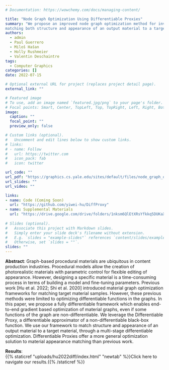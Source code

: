 ```yaml
---
# Documentation: https://wowchemy.com/docs/managing-content/

title: "Node Graph Optimization Using Differentiable Proxies"
summary: "We propose an improved node graph optimization method for inverse procedural material modeling which enables
matching both structure and appearance of an output material to a target material."
authors:
  - admin
  - Paul Guerrero
  - Miloš Hašan
  - Holly Rushmeier
  - Valentin Deschaintre
tags:
  - Computer Graphics
categories: []
date: 2022-07-15

# Optional external URL for project (replaces project detail page).
external_link: ""

# Featured image
# To use, add an image named `featured.jpg/png` to your page's folder.
# Focal points: Smart, Center, TopLeft, Top, TopRight, Left, Right, BottomLeft, Bottom, BottomRight.
image:
  caption: ""
  focal_point: ""
  preview_only: false

# Custom links (optional).
#   Uncomment and edit lines below to show custom links.
# links:
# - name: Follow
#   url: https://twitter.com
#   icon_pack: fab
#   icon: twitter

url_code: ""
url_pdf: "https://graphics.cs.yale.edu/sites/default/files/node_graph_optimization_using_differentiable_proxies.pdf"
url_slides: ""
url_video: ""

links:
- name: Code (Coming Soon)
  url: "https://github.com/yiwei-hu/DiffProxy"
- name: Supplemental Materials
  url: "https://drive.google.com/drive/folders/1nksm6QlEtXRsYfkkq5DUKaXhNcgHI7Yi?usp=sharing"
  
# Slides (optional).
#   Associate this project with Markdown slides.
#   Simply enter your slide deck's filename without extension.
#   E.g. `slides = "example-slides"` references `content/slides/example-slides.md`.
#   Otherwise, set `slides = ""`.
slides: ""
---
```


**Abstract**: Graph-based procedural materials are ubiquitous in content production industries. Procedural models allow the creation of photorealistic materials with parametric control for flexible editing of appearance. However, designing a specific material is a time-consuming process in terms of building a model and fine-tuning parameters. Previous work [Hu et al. 2022; Shi et al. 2020] introduced material graph optimization frameworks for matching target material samples. However, these previous methods were limited to optimizing differentiable functions in the graphs. In this paper, we propose a fully differentiable framework which enables end-to-end gradient based optimization of material graphs, even if some functions of the graph are non-differentiable. We leverage the Differentiable Proxy, a differentiable approximator of a non-differentiable black-box function. We use our framework to match structure and appearance of an output material to a target material, through a multi-stage differentiable optimization. Differentiable Proxies offer a more general optimization solution to material appearance matching than previous work.

**Results**: <br>
{{% staticref "uploads/hu2022diff/index.html" "newtab" %}}Click here to navigate our results.{{% /staticref %}}
